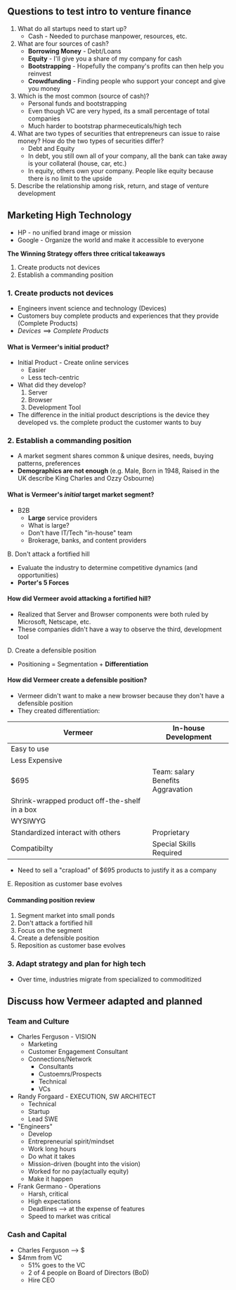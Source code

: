 ## Questions to test intro to venture finance
1. What do all startups need to start up?
	- Cash - Needed to purchase manpower, resources, etc.
2. What are four sources of cash?
	- **Borrowing Money** - Debt/Loans
	- **Equity** - I'll give you a share of my company for cash
	- **Bootstrapping** - Hopefully the company's profits can then help you reinvest
	- **Crowdfunding** - Finding people who support your concept and give you money
3. Which is the most common (source of cash)?
	- Personal funds and bootstrapping
	- Even though VC are very hyped, its a small percentage of total companies
	- Much harder to bootstrap pharmeceuticals/high tech
4. What are two types of securities that entrepreneurs can issue to raise money? How do the two types of securities differ?
	- Debt and Equity
	- In debt, you still own all of your company, all the bank can take away is your collateral (house, car, etc.)
	- In equity, others own your company. People like equity because there is no limit to the upside
5. Describe the relationship among risk, return, and stage of venture development

## Marketing High Technology
- HP - no unified brand image or mission
- Google - Organize the world and make it accessible to everyone

**The Winning Strategy offers three critical takeaways**
1. Create products not devices
2. Establish a commanding position

### 1. Create products not devices
- Engineers invent science and technology (Devices)
- Customers buy complete products and experiences that they provide (Complete Products)
- $Devices \implies Complete \; Products$

#### What is Vermeer's initial product?
- Initial Product - Create online services
	- Easier
	- Less tech-centric
- What did they develop?
	1. Server
	2. Browser
	3. Development Tool
- The difference in the initial product descriptions is the device they developed vs. the complete product the customer wants to buy

### 2. Establish a commanding position
- A market segment shares common & unique desires, needs, buying patterns, preferences
- **Demographics are not enough** (e.g. Male, Born in 1948, Raised in the UK describe King Charles and Ozzy Osbourne)

#### What is Vermeer's *initial* target market segment?
- B2B
	- **Large** service providers
	- What is large?
	- Don't have IT/Tech "in-house" team
	- Brokerage, banks, and content providers

B. Don't attack a fortified hill
- Evaluate the industry to determine competitive dynamics (and opportunities)
- **Porter's 5 Forces**

#### How did Vermeer avoid attacking a fortified hill?
- Realized that Server and Browser components were both ruled by Microsoft, Netscape, etc.
- These companies didn't have a way to observe the third, development tool

D. Create a defensible position
- Positioning = Segmentation + **Differentiation**

#### How did Vermeer create a defensible position?
- Vermeer didn't want to make a new browser because they don't have a defensible position
- They created differentiation:

| Vermeer                                       | In-house Development                    |
| --------------------------------------------- | --------------------------------------- |
| Easy to use                                   |                                         |
| Less Expensive                                |                                         |
| $695                                          | Team: salary<br>Benefits<br>Aggravation |
| Shrink-wrapped product off-the-shelf in a box |                                         |
| WYSIWYG                                       |                                         |
| Standardized interact with others             | Proprietary                             |
| Compatibilty                                  | Special Skills Required                 |
- Need to sell a "crapload" of \$695 products to justify it as a company

E. Reposition as customer base evolves

#### Commanding position review
1. Segment market into small ponds
2. Don't attack a fortified hill
3. Focus on the segment
4. Create a defensible position
5. Reposition as customer base evolves

### 3. Adapt strategy and plan for high tech
- Over time, industries migrate from specialized to commoditized

## Discuss how Vermeer **adapted and planned**

### Team and Culture
- Charles Ferguson - VISION
	- Marketing
	- Customer Engagement Consultant
	- Connections/Network
		- Consultants
		- Custoemrs/Prospects
		- Technical
		- VCs
- Randy Forgaard - EXECUTION, SW ARCHITECT
	- Technical
	- Startup
	- Lead SWE
- "Engineers"
	- Develop
	- Entrepreneurial spirit/mindset
	- Work long hours
	- Do what it takes
	- Mission-driven (bought into the vision)
	- Worked for no pay(actually equity)
	- Make it happen
- Frank Germano - Operations
	- Harsh, critical
	- High expectations
	- Deadlines --> at the expense of features
	- Speed to market was critical

### Cash and Capital
- Charles Ferguson --> \$
- \$4mm from VC
	- 51% goes to the VC
	- 2 of 4 people on Board of Directors (BoD)
	- Hire CEO